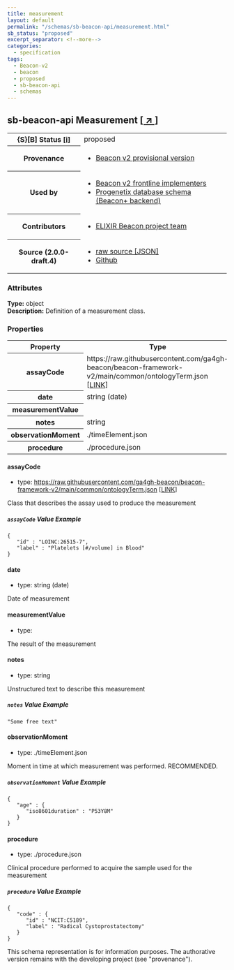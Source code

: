 ```yaml
---
title: measurement
layout: default
permalink: "/schemas/sb-beacon-api/measurement.html"
sb_status: "proposed"
excerpt_separator: <!--more-->
categories:
  - specification
tags:
  - Beacon-v2
  - beacon
  - proposed
  - sb-beacon-api
  - schemas
---
```


<div id="schema-header-title">
  <h2><span id="schema-header-title-project">sb-beacon-api</span> Measurement <a href="https://github.com/ga4gh-schemablocks/sb-beacon-api" target="_BLANK">[ &nearr; ]</a></h2>
</div>

<table id="schema-header-table">
<tr>
<th>{S}[B] Status <a href="https://schemablocks.org/about/sb-status-levels.html">[i]</a></th>
<td><div id="schema-header-status">proposed</div></td>
</tr>
<tr><th>Provenance</th><td><ul>
<li><a href="https://github.com/ga4gh-beacon/">Beacon v2 provisional version</a></li>
</ul></td></tr>
<tr><th>Used by</th><td><ul>
<li><a href="https://ga4gh-approval-service-registry.ega-archive.org">Beacon v2 frontline implementers</a></li>
<li><a href="https://docs.progenetix.org/beaconplus/">Progenetix database schema (Beacon+ backend)</a></li>
</ul></td></tr>


<!--more-->
<tr><th>Contributors</th><td><ul>
<li><a href="https://beacon-project.io/categories/people.html">ELIXIR Beacon project team</a></li>
</ul></td></tr>
<tr><th>Source (2.0.0-draft.4)</th><td><ul>
<li><a href="current/measurement.json" target="_BLANK">raw source [JSON]</a></li>
<li><a href="https://github.com/ga4gh-schemablocks/sb-beacon-api/blob/master//measurement.yaml" target="_BLANK">Github</a></li>
</ul></td></tr>
</table>

<div id="schema-attributes-title"><h3>Attributes</h3></div>

  
__Type:__ object  
__Description:__ Definition of a measurement class.
### Properties

<table id="schema-properties-table">
<tr><th>Property</th><th>Type</th></tr>
<tr><th>assayCode</th><td>https://raw.githubusercontent.com/ga4gh-beacon/beacon-framework-v2/main/common/ontologyTerm.json [<a href="https://raw.githubusercontent.com/ga4gh-beacon/beacon-framework-v2/main/common/ontologyTerm.json">LINK</a>]</td></tr>
<tr><th>date</th><td>string (date)</td></tr>
<tr><th>measurementValue</th><td></td></tr>
<tr><th>notes</th><td>string</td></tr>
<tr><th>observationMoment</th><td>./timeElement.json</td></tr>
<tr><th>procedure</th><td>./procedure.json</td></tr>
</table>


#### assayCode

* type: https://raw.githubusercontent.com/ga4gh-beacon/beacon-framework-v2/main/common/ontologyTerm.json [<a href="https://raw.githubusercontent.com/ga4gh-beacon/beacon-framework-v2/main/common/ontologyTerm.json">LINK</a>]

Class that describes the assay used to produce the measurement

##### `assayCode` Value Example  

```
{
   "id" : "LOINC:26515-7",
   "label" : "Platelets [#/volume] in Blood"
}
```

#### date

* type: string (date)

Date of measurement


#### measurementValue

* type: 

The result of the measurement


#### notes

* type: string

Unstructured text to describe this measurement

##### `notes` Value Example  

```
"Some free text"
```

#### observationMoment

* type: ./timeElement.json

Moment in time at which measurement was performed. RECOMMENDED.

##### `observationMoment` Value Example  

```
{
   "age" : {
      "iso8601duration" : "P53Y8M"
   }
}
```

#### procedure

* type: ./procedure.json

Clinical procedure performed to acquire the sample used for the measurement

##### `procedure` Value Example  

```
{
   "code" : {
      "id" : "NCIT:C5189",
      "label" : "Radical Cystoprostatectomy"
   }
}
```
<div id="schema-footer"> This schema representation is for information purposes. The authorative  version remains with the developing project (see "provenance"). </div>


